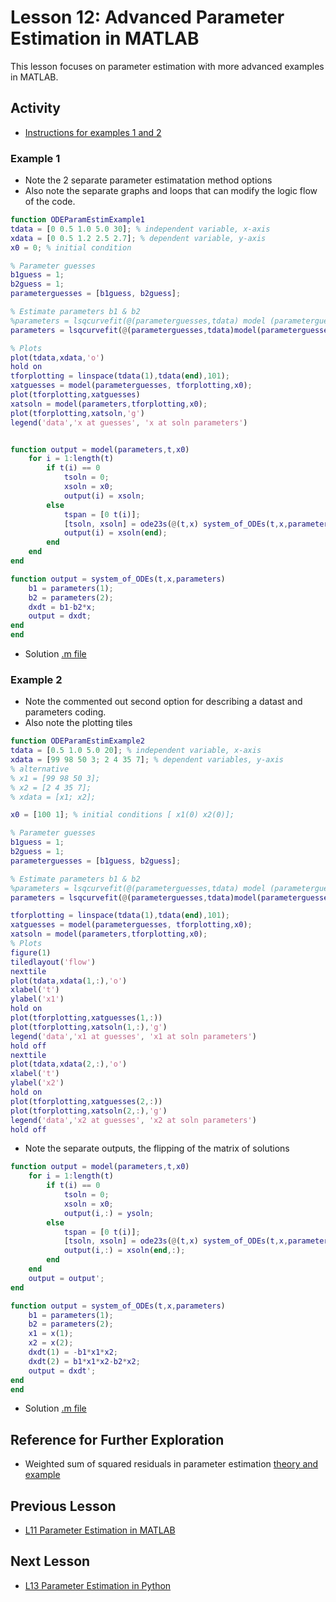 # **Lesson 12: Advanced Parameter Estimation in MATLAB**
This lesson focuses on parameter estimation with more advanced examples in MATLAB.

## **Activity**
* [Instructions for examples 1 and 2](https://github.com/ashleefv/ApplNumComp/blob/master/Lecture%2014%20Examples.pdf)

### **Example 1**

* Note the 2 separate parameter estimatation method options 
* Also note the separate graphs and loops that can modify the logic flow of the code.
```MATLAB
function ODEParamEstimExample1
tdata = [0 0.5 1.0 5.0 30]; % independent variable, x-axis
xdata = [0 0.5 1.2 2.5 2.7]; % dependent variable, y-axis
x0 = 0; % initial condition

% Parameter guesses
b1guess = 1;
b2guess = 1;
parameterguesses = [b1guess, b2guess];

% Estimate parameters b1 & b2
%parameters = lsqcurvefit(@(parameterguesses,tdata) model (parameterguesses,tdata) ,parameterguesses, tdata, xdata)
parameters = lsqcurvefit(@(parameterguesses,tdata)model(parameterguesses,tdata,x0),parameterguesses, tdata, xdata)

% Plots
plot(tdata,xdata,'o')
hold on
tforplotting = linspace(tdata(1),tdata(end),101);
xatguesses = model(parameterguesses, tforplotting,x0);
plot(tforplotting,xatguesses)
xatsoln = model(parameters,tforplotting,x0);
plot(tforplotting,xatsoln,'g')
legend('data','x at guesses', 'x at soln parameters')


function output = model(parameters,t,x0)
    for i = 1:length(t)
        if t(i) == 0 
            tsoln = 0;
            xsoln = x0;
            output(i) = xsoln;
        else
            tspan = [0 t(i)]; 
            [tsoln, xsoln] = ode23s(@(t,x) system_of_ODEs(t,x,parameters), tspan, x0);
            output(i) = xsoln(end);
        end
    end
end

function output = system_of_ODEs(t,x,parameters)
    b1 = parameters(1);
    b2 = parameters(2);
    dxdt = b1-b2*x;
    output = dxdt;
end
end
```
* Solution [.m file](/CHEclassFa20/In%20Class%20Problem%20Solutions/MATLAB/ODEParamEstimExample1.m)
### **Example 2**
* Note the commented out second option for describing a datast and parameters coding.
* Also note the plotting tiles
```MATLAB
function ODEParamEstimExample2
tdata = [0.5 1.0 5.0 20]; % independent variable, x-axis
xdata = [99 98 50 3; 2 4 35 7]; % dependent variables, y-axis
% alternative
% x1 = [99 98 50 3];
% x2 = [2 4 35 7];
% xdata = [x1; x2];

x0 = [100 1]; % initial conditions [ x1(0) x2(0)];

% Parameter guesses
b1guess = 1;
b2guess = 1;
parameterguesses = [b1guess, b2guess];

% Estimate parameters b1 & b2
%parameters = lsqcurvefit(@(parameterguesses,tdata) model (parameterguesses,tdata) ,parameterguesses, tdata, xdata)
parameters = lsqcurvefit(@(parameterguesses,tdata)model(parameterguesses,tdata,x0),parameterguesses, tdata, xdata)

tforplotting = linspace(tdata(1),tdata(end),101);
xatguesses = model(parameterguesses, tforplotting,x0);
xatsoln = model(parameters,tforplotting,x0);
% Plots
figure(1)
tiledlayout('flow') 
nexttile
plot(tdata,xdata(1,:),'o')
xlabel('t')
ylabel('x1')
hold on
plot(tforplotting,xatguesses(1,:))
plot(tforplotting,xatsoln(1,:),'g')
legend('data','x1 at guesses', 'x1 at soln parameters')
hold off
nexttile
plot(tdata,xdata(2,:),'o')
xlabel('t')
ylabel('x2')
hold on
plot(tforplotting,xatguesses(2,:))
plot(tforplotting,xatsoln(2,:),'g')
legend('data','x2 at guesses', 'x2 at soln parameters')
hold off
```
* Note the separate outputs, the flipping of the matrix of solutions
```MATLAB
function output = model(parameters,t,x0)
    for i = 1:length(t)
        if t(i) == 0 
            tsoln = 0;
            xsoln = x0;
            output(i,:) = ysoln;
        else
            tspan = [0 t(i)]; 
            [tsoln, xsoln] = ode23s(@(t,x) system_of_ODEs(t,x,parameters), tspan, x0);
            output(i,:) = xsoln(end,:);
        end
    end
    output = output';
end

function output = system_of_ODEs(t,x,parameters)
    b1 = parameters(1);
    b2 = parameters(2);
    x1 = x(1);
    x2 = x(2);
    dxdt(1) = -b1*x1*x2;
    dxdt(2) = b1*x1*x2-b2*x2;
    output = dxdt';
end
end
```
* Solution [.m file](/CHEclassFa20/In%20Class%20Problem%20Solutions/MATLAB/ODEParamEstimExample2.m)
## **Reference for Further Exploration**
* Weighted sum of squared residuals in parameter estimation [theory and example](https://github.com/ashleefv/ApplNumComp/blob/master/WSSR.pdf)

## **Previous Lesson**
 * [L11 Parameter Estimation in MATLAB](/L11%20Parameter%20Estimation%20in%20MATLAB.md)

## **Next Lesson**
 * [L13 Parameter Estimation in Python](/L13%20Parameter%20Estimation%20in%20Python.md)
